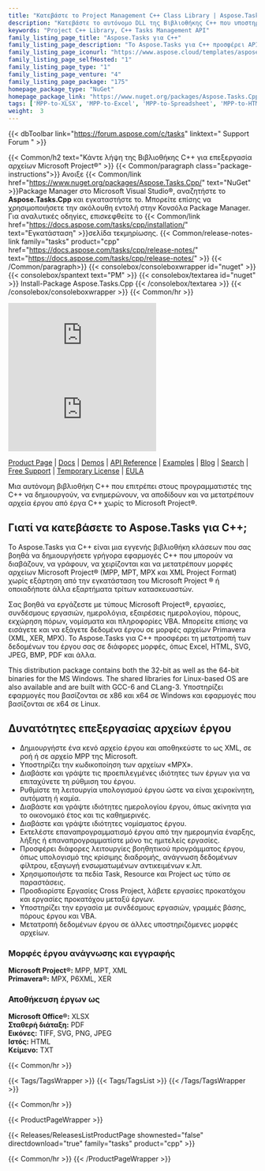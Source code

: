 ```yaml
---
title: "Κατεβάστε το Project Management C++ Class Library | Aspose.Tasks"
description: "Κατεβάστε το αυτόνομο DLL της Βιβλιοθήκης C++ που υποστηρίζει τη Διαχείριση ανάθεσης εργασιών έργου μέσω API. Υποστηρίζει μορφές Primavera® (XER, MPX) & MS Project® (MPP, MPT)."
keywords: "Project C++ Library, C++ Tasks Management API"
family_listing_page_title: "Aspose.Tasks για C++"
family_listing_page_description: "Το Aspose.Tasks για C++ προσφέρει API διαχείρισης έργου που επιτρέπουν στις εφαρμογές C++ όχι μόνο να διαβάζουν και να χειρίζονται έγγραφα Microsoft Project® αλλά και να γράφουν έγγραφα Microsoft Project® σε μορφές MPP και XML - όλα αυτά χωρίς τη χρήση του Microsoft Project®. Όπως συμβαίνει με όλα τα API μορφής αρχείου Aspose - το Aspose.Tasks για C++ λειτουργεί καλά με όλους τους τύπους εφαρμογών C++."
family_listing_page_iconurl: "https://www.aspose.cloud/templates/aspose/App_Themes/V3/images/tasks/272x272/aspose_tasks-for-cpp.png"
family_listing_page_selfHosted: "1"
family_listing_page_type: "1"
family_listing_page_venture: "4"
family_listing_page_package: "175"
homepage_package_type: "NuGet"
homepage_package_link: "https://www.nuget.org/packages/Aspose.Tasks.Cpp/"
tags: ['MPP-to-XLSX', 'MPP-to-Excel', 'MPP-to-Spreadsheet', 'MPP-to-HTML', 'Project-to-HTML', 'Project-to-Excel', 'Project-to-XLSX', 'Project-to-CSV', 'Project-to-Text', 'Project-to-MPT', 'MPP-to-CSV', 'MPP-to-MPT', 'MPP-to-SVG', 'MPP-to-JPEG', 'MPP-to-TIF', 'Project-to-PDF', 'MPP-to-PDF', 'Project-to-Image', 'MPP-to-PNG']
weight:  3
---
```


{{< dbToolbar link="https://forum.aspose.com/c/tasks" linktext=" Support Forum " >}}

{{< Common/h2 text="Κάντε λήψη της Βιβλιοθήκης C++ για επεξεργασία αρχείων Microsoft Project®"  >}}
{{< Common/paragraph class="package-instructions">}}
Ανοιξε
{{< Common/link href="https://www.nuget.org/packages/Aspose.Tasks.Cpp/" text="NuGet"  >}}Package Manager στο Microsoft Visual Studio®, αναζητήστε το <b>Aspose.Tasks.Cpp</b> και εγκαταστήστε το. Μπορείτε επίσης να χρησιμοποιήσετε την ακόλουθη εντολή στην Κονσόλα Package Manager. Για αναλυτικές οδηγίες, επισκεφθείτε το
{{< Common/link href="https://docs.aspose.com/tasks/cpp/installation/" text="Εγκατάσταση"  >}}σελίδα τεκμηρίωσης.
{{< Common/release-notes-link family="tasks" product="cpp" href="https://docs.aspose.com/tasks/cpp/release-notes/" text="https://docs.aspose.com/tasks/cpp/release-notes/"  >}}
{{< /Common/paragraph>}}
{{< consolebox/consoleboxwrapper id="nuget" >}}
       {{< consolebox/spantext text="PM" >}}
       {{< consolebox/textarea id="nuget" >}} Install-Package Aspose.Tasks.Cpp {{< /consolebox/textarea >}}
{{< /consolebox/consoleboxwrapper >}}
{{< Common/hr >}}

![Nuget](https://img.shields.io/nuget/v/Aspose.Tasks.Cpp) ![Nuget](https://img.shields.io/nuget/dt/Aspose.Tasks.Cpp?label=nuget%20downloads)

[Product Page](https://products.aspose.com/tasks/cpp/) | [Docs](https://docs.aspose.com/tasks/cpp/) | [Demos](https://products.aspose.app/tasks/family) | [API Reference](https://reference.aspose.com/tasks/cpp) | [Examples](https://github.com/aspose-tasks/Aspose.Tasks-for-C) | [Blog](https://blog.aspose.com/category/tasks/) | [Search](https://search.aspose.com/) | [Free Support](https://forum.aspose.com/c/tasks) | [Temporary License](https://purchase.aspose.com/temporary-license) | [EULA](https://about.aspose.com/legal/eula/)

Μια αυτόνομη βιβλιοθήκη C++ που επιτρέπει στους προγραμματιστές της C++ να δημιουργούν, να ενημερώνουν, να αποδίδουν και να μετατρέπουν αρχεία έργου από έργα C++ χωρίς το Microsoft Project®.

## Γιατί να κατεβάσετε το Aspose.Tasks για C++;

Το Aspose.Tasks για C++ είναι μια εγγενής βιβλιοθήκη κλάσεων που σας βοηθά να δημιουργήσετε γρήγορα εφαρμογές C++ που μπορούν να διαβάζουν, να γράφουν, να χειρίζονται και να μετατρέπουν μορφές αρχείων Microsoft Project® (MPP, MPT, MPX και XML Project Format) χωρίς εξάρτηση από την εγκατάσταση του Microsoft Project ® ή οποιαδήποτε άλλα εξαρτήματα τρίτων κατασκευαστών.

Σας βοηθά να εργάζεστε με τύπους Microsoft Project®, εργασίες, συνδέσμους εργασιών, ημερολόγια, εξαιρέσεις ημερολογίου, πόρους, εκχώρηση πόρων, νομίσματα και πληροφορίες VBA. Μπορείτε επίσης να εισάγετε και να εξάγετε δεδομένα έργου σε μορφές αρχείων Primavera (XML, XER, MPX). Το Aspose.Tasks για C++ προσφέρει τη μετατροπή των δεδομένων του έργου σας σε διάφορες μορφές, όπως Excel, HTML, SVG, JPEG, BMP, PDF και άλλα.

This distribution package contains both the 32-bit as well as the 64-bit binaries for the MS Windows. The shared libraries for Linux-based OS are also available and are built with GCC-6 and CLang-3. Υποστηρίζει εφαρμογές που βασίζονται σε x86 και x64 σε Windows και εφαρμογές που βασίζονται σε x64 σε Linux.

## Δυνατότητες επεξεργασίας αρχείων έργου

- Δημιουργήστε ένα κενό αρχείο έργου και αποθηκεύστε το ως XML, σε ροή ή σε αρχείο MPP της Microsoft.
- Υποστηρίζει την κωδικοποίηση των αρχείων «MPX».
- Διαβάστε και γράψτε τις προεπιλεγμένες ιδιότητες των έργων για να επιταχύνετε τη ρύθμιση του έργου.
- Ρυθμίστε τη λειτουργία υπολογισμού έργου ώστε να είναι χειροκίνητη, αυτόματη ή καμία.
- Διαβάστε και γράψτε ιδιότητες ημερολογίου έργου, όπως ακίνητα για το οικονομικό έτος και τις καθημερινές.
- Διαβάστε και γράψτε ιδιότητες νομίσματος έργου.
- Εκτελέστε επαναπρογραμματισμό έργου από την ημερομηνία έναρξης, λήξης ή επαναπρογραμματίστε μόνο τις ημιτελείς εργασίες.
- Προσφέρει διάφορες λειτουργίες βοηθητικού προγράμματος έργου, όπως υπολογισμό της κρίσιμης διαδρομής, ανάγνωση δεδομένων φίλτρου, εξαγωγή ενσωματωμένων αντικειμένων κ.λπ.
- Χρησιμοποιήστε τα πεδία Task, Resource και Project ως τύπο σε παραστάσεις.
- Προσδιορίστε Εργασίες Cross Project, λάβετε εργασίες προκατόχου και εργασίες προκατόχου μεταξύ έργων.
- Υποστηρίζει την εργασία με συνδέσμους εργασιών, γραμμές βάσης, πόρους έργου και VBA.
- Μετατροπή δεδομένων έργου σε άλλες υποστηριζόμενες μορφές αρχείων.

### Μορφές έργου ανάγνωσης και εγγραφής

**Microsoft Project®:** MPP, MPT, XML\
**Primavera®:** MPX, P6XML, XER

### Αποθήκευση έργων ως

**Microsoft Office®:** XLSX\
**Σταθερή διάταξη:** PDF\
**Εικόνες:** TIFF, SVG, PNG, JPEG\
**Ιστός:** HTML\
**Κείμενο:** TXT

{{< Common/hr >}}

{{< Tags/TagsWrapper >}}
 {{< Tags/TagsList >}}
{{< /Tags/TagsWrapper >}}

{{< Common/hr >}}

{{< ProductPageWrapper >}}
<!-- ReleasesListProductPage-->
   {{< Releases/ReleasesListProductPage shownested="false"  directdownload="true" family="tasks" product="cpp" >}}
<!-- /ReleasesListProductPage-->
{{< Common/hr >}}
{{< /ProductPageWrapper >}}

